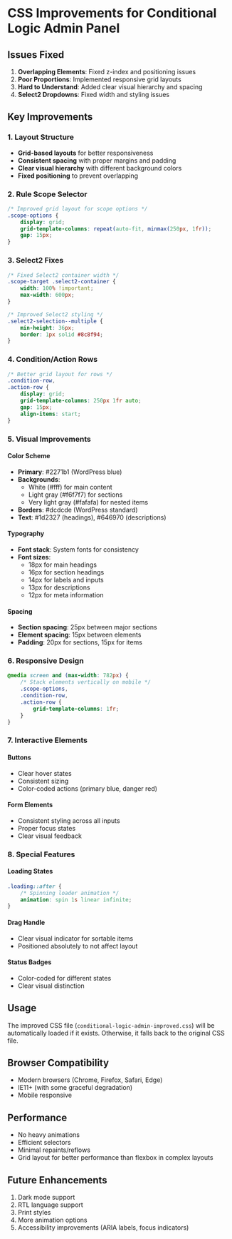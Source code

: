 # CSS Improvements for Conditional Logic Admin Panel

## Issues Fixed

1. **Overlapping Elements**: Fixed z-index and positioning issues
2. **Poor Proportions**: Implemented responsive grid layouts
3. **Hard to Understand**: Added clear visual hierarchy and spacing
4. **Select2 Dropdowns**: Fixed width and styling issues

## Key Improvements

### 1. Layout Structure
- **Grid-based layouts** for better responsiveness
- **Consistent spacing** with proper margins and padding
- **Clear visual hierarchy** with different background colors
- **Fixed positioning** to prevent overlapping

### 2. Rule Scope Selector
```css
/* Improved grid layout for scope options */
.scope-options {
    display: grid;
    grid-template-columns: repeat(auto-fit, minmax(250px, 1fr));
    gap: 15px;
}
```

### 3. Select2 Fixes
```css
/* Fixed Select2 container width */
.scope-target .select2-container {
    width: 100% !important;
    max-width: 600px;
}

/* Improved Select2 styling */
.select2-selection--multiple {
    min-height: 36px;
    border: 1px solid #8c8f94;
}
```

### 4. Condition/Action Rows
```css
/* Better grid layout for rows */
.condition-row,
.action-row {
    display: grid;
    grid-template-columns: 250px 1fr auto;
    gap: 15px;
    align-items: start;
}
```

### 5. Visual Improvements

#### Color Scheme
- **Primary**: #2271b1 (WordPress blue)
- **Backgrounds**: 
  - White (#fff) for main content
  - Light gray (#f6f7f7) for sections
  - Very light gray (#fafafa) for nested items
- **Borders**: #dcdcde (WordPress standard)
- **Text**: #1d2327 (headings), #646970 (descriptions)

#### Typography
- **Font stack**: System fonts for consistency
- **Font sizes**: 
  - 18px for main headings
  - 16px for section headings
  - 14px for labels and inputs
  - 13px for descriptions
  - 12px for meta information

#### Spacing
- **Section spacing**: 25px between major sections
- **Element spacing**: 15px between elements
- **Padding**: 20px for sections, 15px for items

### 6. Responsive Design
```css
@media screen and (max-width: 782px) {
    /* Stack elements vertically on mobile */
    .scope-options,
    .condition-row,
    .action-row {
        grid-template-columns: 1fr;
    }
}
```

### 7. Interactive Elements

#### Buttons
- Clear hover states
- Consistent sizing
- Color-coded actions (primary blue, danger red)

#### Form Elements
- Consistent styling across all inputs
- Proper focus states
- Clear visual feedback

### 8. Special Features

#### Loading States
```css
.loading::after {
    /* Spinning loader animation */
    animation: spin 1s linear infinite;
}
```

#### Drag Handle
- Clear visual indicator for sortable items
- Positioned absolutely to not affect layout

#### Status Badges
- Color-coded for different states
- Clear visual distinction

## Usage

The improved CSS file (`conditional-logic-admin-improved.css`) will be automatically loaded if it exists. Otherwise, it falls back to the original CSS file.

## Browser Compatibility

- Modern browsers (Chrome, Firefox, Safari, Edge)
- IE11+ (with some graceful degradation)
- Mobile responsive

## Performance

- No heavy animations
- Efficient selectors
- Minimal repaints/reflows
- Grid layout for better performance than flexbox in complex layouts

## Future Enhancements

1. Dark mode support
2. RTL language support
3. Print styles
4. More animation options
5. Accessibility improvements (ARIA labels, focus indicators)